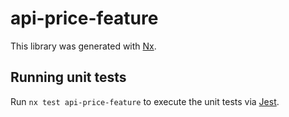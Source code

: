 # api-price-feature

This library was generated with [Nx](https://nx.dev).

## Running unit tests

Run `nx test api-price-feature` to execute the unit tests via [Jest](https://jestjs.io).
